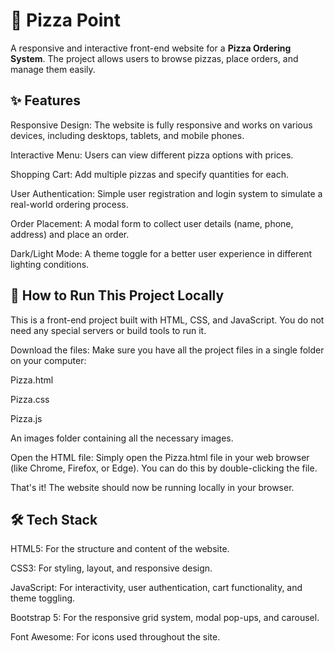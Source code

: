 # 🍕 Pizza Point 
A responsive and interactive front-end website for a **Pizza Ordering System**. 
The project allows users to browse pizzas, place orders, and manage them easily.


## ✨ Features 
Responsive Design: The website is fully responsive and works on various devices, including desktops, tablets, and mobile phones.

Interactive Menu: Users can view different pizza options with prices.

Shopping Cart: Add multiple pizzas and specify quantities for each.

User Authentication: Simple user registration and login system to simulate a real-world ordering process.

Order Placement: A modal form to collect user details (name, phone, address) and place an order.

Dark/Light Mode: A theme toggle for a better user experience in different lighting conditions.


## 🚀 How to Run This Project Locally 
This is a front-end project built with HTML, CSS, and JavaScript. You do not need any special servers or build tools to run it.

Download the files: Make sure you have all the project files in a single folder on your computer:

Pizza.html

Pizza.css

Pizza.js

An images folder containing all the necessary images.

Open the HTML file: Simply open the Pizza.html file in your web browser (like Chrome, Firefox, or Edge). You can do this by double-clicking the file.

That's it! The website should now be running locally in your browser.

## 🛠️ Tech Stack
HTML5: For the structure and content of the website.

CSS3: For styling, layout, and responsive design.

JavaScript: For interactivity, user authentication, cart functionality, and theme toggling.

Bootstrap 5: For the responsive grid system, modal pop-ups, and carousel.

Font Awesome: For icons used throughout the site.